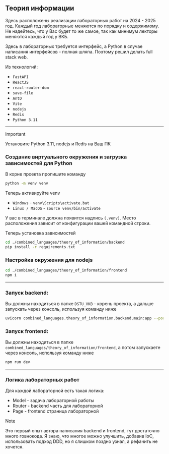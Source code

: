 ## Теория информации

Здесь расположены реализации лабораторных работ на 2024 - 2025 год. Каждый год лабораторные меняются по порядку и содержимому. 
Не надейтесь, что у Вас будет то же самое, так как минимум лекторы меняются каждый год у ВКБ. 

Здесь в лабораторных требуется интерфейс, а Python в случае написания интерфейсов - полная шляпа. Поэтому решил делать full stack web.

Из технологий: 

- `FastAPI`
- `ReactJS`
- `react-router-dom`
- `save-file`
- `AntD`
- `Vite`
- `nodejs`
- `Redis`
- `Python 3.11`

---

> [!IMPORTANT]
> Установите Python 3.11, nodejs и Redis на Ваш ПК

### Создание виртуального окружения и загрузка зависимостей для Python

В корне проекта пропишите команду

```bash
python -m venv venv
```

Теперь активируйте venv

- `Windows` - `venv\Scripts\activate.bat`
- `Linux / MacOS` - `source venv/bin/activate`

У вас в терминале должна появится надпись `(.venv)`. Место расположения зависит от конфигурации вашей командной строки. 

Теперь установка зависимостей

```bash
cd ./combined_languages/theory_of_information/backend
pip install -r requirements.txt
```

### Настройка окружения для nodejs

```bash
cd ./combined_languages/theory_of_information/frontend
npm i
```

---

### Запуск backend: 

Вы должны находиться в папке `DSTU_VKB` - корень проекта, а дальше запускать через консоль, используя команду ниже

```bash
uvicorn combined_languages.theory_of_information.backend.main:app --port 8002
```

### Запуск frontend:

Вы должны находиться в папке `combined_languages/theory_of_information/frontend`, а потом запускаете через консоль, используя команду ниже

```bash
npm run dev
```

---

### Логика лабораторных работ

Для каждой лабораторной есть такая логика: 
- Model - задача лабораторной работы 
- Router - backend часть для лабораторной
- Page - frontend страница лабораторной 


> [!NOTE]
> Это первый опыт автора написания backend и frontend, тут достаточно много говнокода.
> Я знаю, что многое можно улучшить, добавив IoC, использовать подход DDD, но я слишком поздно узнал, а рефачить не хочется. 

